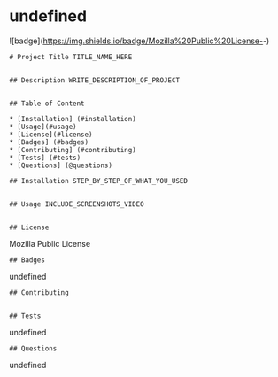 # undefined
  
  ![badge](https://img.shields.io/badge/Mozilla%20Public%20License-<License type>-<color>)

    # Project Title TITLE_NAME_HERE 
 

    ## Description WRITE_DESCRIPTION_OF_PROJECT 
 

    ## Table of Content

    * [Installation] (#installation)
    * [Usage](#usage)
    * [License](#license)
    * [Badges] (#badges)
    * [Contributing] (#contributing)
    * [Tests] (#tests)
    * [Questions] (@questions)
    
    ## Installation STEP_BY_STEP_OF_WHAT_YOU_USED 
 

    ## Usage INCLUDE_SCREENSHOTS_VIDEO 
 

    ## License 
 Mozilla Public License

    ## Badges 
 undefined

    ## Contributing 
 

    ## Tests 
 undefined

    ## Questions 
 undefined




  